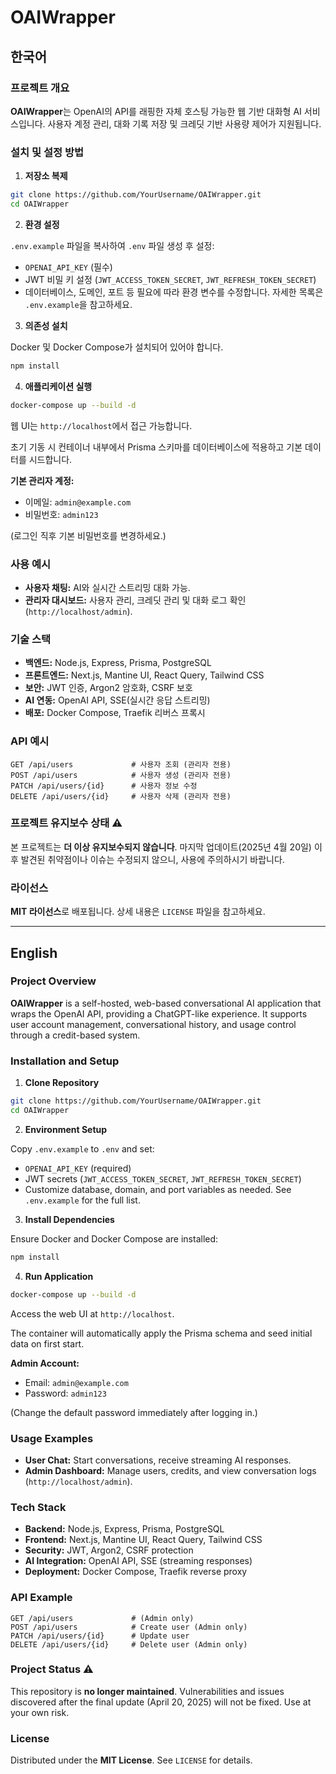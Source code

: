 # OAIWrapper

## 한국어

### 프로젝트 개요

**OAIWrapper**는 OpenAI의 API를 래핑한 자체 호스팅 가능한 웹 기반 대화형 AI 서비스입니다. 사용자 계정 관리, 대화 기록 저장 및 크레딧 기반 사용량 제어가 지원됩니다.

### 설치 및 설정 방법

1. **저장소 복제**

```bash
git clone https://github.com/YourUsername/OAIWrapper.git
cd OAIWrapper
```

2. **환경 설정**

`.env.example` 파일을 복사하여 `.env` 파일 생성 후 설정:

* `OPENAI_API_KEY` (필수)
* JWT 비밀 키 설정 (`JWT_ACCESS_TOKEN_SECRET`, `JWT_REFRESH_TOKEN_SECRET`)
* 데이터베이스, 도메인, 포트 등 필요에 따라 환경 변수를 수정합니다.
  자세한 목록은 `.env.example`을 참고하세요.

3. **의존성 설치**

Docker 및 Docker Compose가 설치되어 있어야 합니다.

```bash
npm install
```

4. **애플리케이션 실행**

```bash
docker-compose up --build -d
```

웹 UI는 `http://localhost`에서 접근 가능합니다.

초기 기동 시 컨테이너 내부에서 Prisma 스키마를 데이터베이스에 적용하고 기본
데이터를 시드합니다.

**기본 관리자 계정:**

* 이메일: `admin@example.com`
* 비밀번호: `admin123`

(로그인 직후 기본 비밀번호를 변경하세요.)

### 사용 예시

* **사용자 채팅:** AI와 실시간 스트리밍 대화 가능.
* **관리자 대시보드:** 사용자 관리, 크레딧 관리 및 대화 로그 확인 (`http://localhost/admin`).

### 기술 스택

* **백엔드:** Node.js, Express, Prisma, PostgreSQL
* **프론트엔드:** Next.js, Mantine UI, React Query, Tailwind CSS
* **보안:** JWT 인증, Argon2 암호화, CSRF 보호
* **AI 연동:** OpenAI API, SSE(실시간 응답 스트리밍)
* **배포:** Docker Compose, Traefik 리버스 프록시

### API 예시

```http
GET /api/users             # 사용자 조회 (관리자 전용)
POST /api/users            # 사용자 생성 (관리자 전용)
PATCH /api/users/{id}      # 사용자 정보 수정
DELETE /api/users/{id}     # 사용자 삭제 (관리자 전용)
```

### 프로젝트 유지보수 상태 ⚠️

본 프로젝트는 **더 이상 유지보수되지 않습니다**. 마지막 업데이트(2025년 4월 20일) 이후 발견된 취약점이나 이슈는 수정되지 않으니, 사용에 주의하시기 바랍니다.

### 라이선스

**MIT 라이선스**로 배포됩니다. 상세 내용은 `LICENSE` 파일을 참고하세요.

---

## English

### Project Overview

**OAIWrapper** is a self-hosted, web-based conversational AI application that wraps the OpenAI API, providing a ChatGPT-like experience. It supports user account management, conversational history, and usage control through a credit-based system.

### Installation and Setup

1. **Clone Repository**

```bash
git clone https://github.com/YourUsername/OAIWrapper.git
cd OAIWrapper
```

2. **Environment Setup**

Copy `.env.example` to `.env` and set:

* `OPENAI_API_KEY` (required)
* JWT secrets (`JWT_ACCESS_TOKEN_SECRET`, `JWT_REFRESH_TOKEN_SECRET`)
* Customize database, domain, and port variables as needed. See `.env.example` for
  the full list.

3. **Install Dependencies**

Ensure Docker and Docker Compose are installed:

```bash
npm install
```

4. **Run Application**

```bash
docker-compose up --build -d
```

Access the web UI at `http://localhost`.

The container will automatically apply the Prisma schema and seed initial data
on first start.

**Admin Account:**

* Email: `admin@example.com`
* Password: `admin123`

(Change the default password immediately after logging in.)

### Usage Examples

* **User Chat:** Start conversations, receive streaming AI responses.
* **Admin Dashboard:** Manage users, credits, and view conversation logs (`http://localhost/admin`).

### Tech Stack

* **Backend:** Node.js, Express, Prisma, PostgreSQL
* **Frontend:** Next.js, Mantine UI, React Query, Tailwind CSS
* **Security:** JWT, Argon2, CSRF protection
* **AI Integration:** OpenAI API, SSE (streaming responses)
* **Deployment:** Docker Compose, Traefik reverse proxy

### API Example

```http
GET /api/users             # (Admin only)
POST /api/users            # Create user (Admin only)
PATCH /api/users/{id}      # Update user
DELETE /api/users/{id}     # Delete user (Admin only)
```

### Project Status ⚠️

This repository is **no longer maintained**. Vulnerabilities and issues discovered after the final update (April 20, 2025) will not be fixed. Use at your own risk.

### License

Distributed under the **MIT License**. See `LICENSE` for details.
